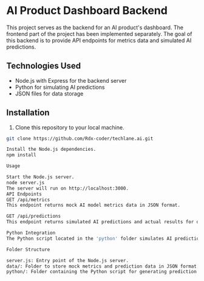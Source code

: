 # AI Product Dashboard Backend

This project serves as the backend for an AI product's dashboard. The frontend part of the project has been implemented separately. The goal of this backend is to provide API endpoints for metrics data and simulated AI predictions.

## Technologies Used

- Node.js with Express for the backend server
- Python for simulating AI predictions
- JSON files for data storage

## Installation

1. Clone this repository to your local machine.

```bash
git clone https://github.com/Rdx-coder/techlane.ai.git

Install the Node.js dependencies.
npm install

Usage

Start the Node.js server.
node server.js
The server will run on http://localhost:3000.
API Endpoints
GET /api/metrics
This endpoint returns mock AI model metrics data in JSON format.

GET /api/predictions
This endpoint returns simulated AI predictions and actual results for data visualization. It integrates with a Python script to generate prediction data.

Python Integration
The Python script located in the 'python' folder simulates AI predictions based on input data. The Node.js server integrates this script to provide prediction data for the '/api/predictions' endpoint.

Folder Structure

server.js: Entry point of the Node.js server.
data/: Folder to store mock metrics and prediction data in JSON format.
python/: Folder containing the Python script for generating prediction data.